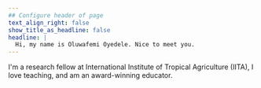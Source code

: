 ```yaml
---
## Configure header of page
text_align_right: false
show_title_as_headline: false
headline: |
  Hi, my name is Oluwafemi Oyedele. Nice to meet you.
---
```


<!-- this is a subheadline -->
I'm a research fellow at International Institute of Tropical Agriculture (IITA), I love teaching, and am an award-winning educator. 

